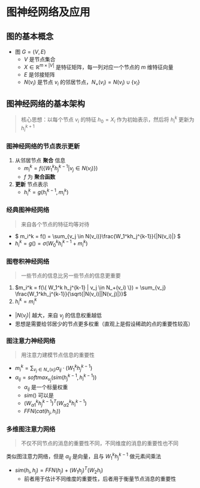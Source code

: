 # 图神经网络及应用

## 图的基本概念

- 图 $G = (V, E)$
  - $V$ 是节点集合
  - $X \in \mathbb{R}^{m\times|V|}$ 是特征矩阵，每一列对应一个节点的 $m$ 维特征向量
  - $E$ 是邻接矩阵
  - $N(v_i)$ 是节点 $v_i$ 的邻居节点，$N_+(v_i) = N(v_i) \cup \{ v_i \}$

## 图神经网络的基本架构

> 核心思想：以每个节点 $v_i$ 的特征 $h_0 = X_i$ 作为初始表示，然后将 $h_i^k$ 更新为 $h_i^{k+1}$

### 图神经网络的节点表示更新

1. 从邻居节点 **聚合** 信息
   - $m_i^k = f(\{W^k_1h_j^{k-1} | v_j \in N(v_i)\})$
   - $f$ 为 **聚合函数**
2. **更新** 节点表示
   - $h_i^k = g(h_i^{k-1}, m_i^k)$

### 经典图神经网络

> 来自各个节点的特征均等对待

- $ m_i^k = f() = \sum_{v_j \in N(v_i)}\frac{W_1^kh_j^{k-1}}{|N(v_i)|} $
- $h_i^k = g() = \sigma(W_0^kh_i^{k-1} + m_i^k)$

### 图卷积神经网络

> 一些节点的信息比另一些节点的信息更重要

1. $m_i^k = f(\{ W_1^k h_j^{k-1} | v_j \in N_+(v_i) \}) = \sum_{v_j} \frac{W_1^kh_j^{k-1}}{\sqrt{|N(v_i)||N(v_j)|}}$
2. $h_i^k = m_i^k$

- $|N(v_j)|$ 越大，来自 $v_j$ 的信息权重越低
- 思想是需要给邻居少的节点更多权重（直观上是假设稀疏的点的重要性较高）

### 图注意力神经网络

> 用注意力建模节点信息的重要性

- $m_i^k = \sum_{v_j \in N_+(v_i)} \alpha_{ij} \cdot (W_1^k h_j^{k-1})$
- $\alpha_{ij} = softmax_{v_j}(sim(h_j^{k-1}, h_i^{k-1}))$
  - $\alpha_{ij}$ 是一个标量权重
  - $sim()$ 可以是
  - $(W_{\alpha 1}^kh_{j}^{k-1})^T (W_{\alpha 2}^kh_i^{k-1})$
  - $FFN(cat(h_j, h_i))$

### 多维图注意力网络

> 不仅不同节点的消息的重要性不同，不同维度的消息的重要性也不同

类似图注意力网络，但是 $\alpha_{ij}$ 是向量，且与 $W_1^k h_j^{k-1}$ 做元素间乘法

- $sim(h_i, h_j) = FFN(h_j) + (W_1 h_j)^T(W_2 h_i)$
  - 前者用于估计不同维度的重要性，后者用于衡量节点消息的重要性
